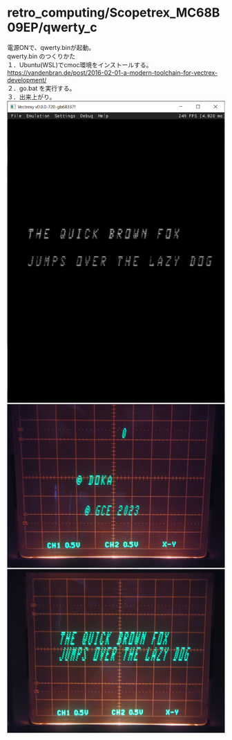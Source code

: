# retro_computing/Scopetrex_MC68B09EP/qwerty_c
電源ONで、qwerty.binが起動。
\
qwerty.bin のつくりかた
\
１．Ubuntu(WSL)でcmoc環境をインストールする。
https://vandenbran.de/post/2016-02-01-a-modern-toolchain-for-vectrex-development/
\
２．go.bat を実行する。
\
３．出来上がり。
\
![qwerty_c](https://github.com/kadokuratsuyoshi/retro_computing/blob/main/Scopetrex_MC68B09EP/qwerty_c/qwerty.png)
![qwerty_c](https://github.com/kadokuratsuyoshi/retro_computing/blob/main/Scopetrex_MC68B09EP/qwerty_c/DoKA.JPG)
![qwerty_c](https://github.com/kadokuratsuyoshi/retro_computing/blob/main/Scopetrex_MC68B09EP/qwerty_c/qwerty_c.JPG)
